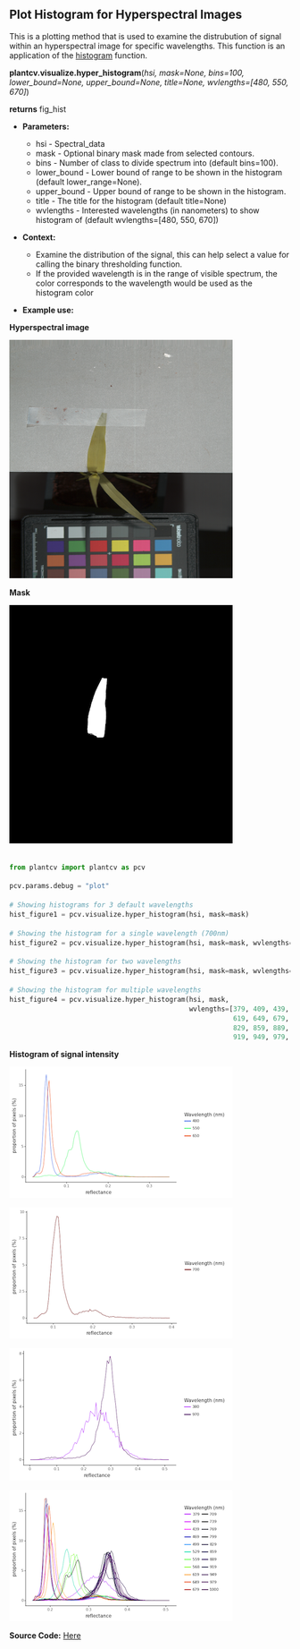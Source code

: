 ## Plot Histogram for Hyperspectral Images

This is a plotting method that is used to examine the distrubution of signal within an hyperspectral image for specific wavelengths. This function is an application of the [histogram](visualize_histogram.md) function.

**plantcv.visualize.hyper_histogram**(*hsi, mask=None, bins=100, lower_bound=None, upper_bound=None, title=None, wvlengths=[480, 550, 670]*)

**returns** fig_hist

- **Parameters:**
    - hsi - Spectral_data
    - mask - Optional binary mask made from selected contours.
    - bins - Number of class to divide spectrum into (default bins=100).
    - lower_bound - Lower bound of range to be shown in the histogram (default lower_range=None). 
    - upper_bound - Upper bound of range to be shown in the histogram. 
    - title - The title for the histogram (default title=None) 
    - wvlengths - Interested wavelengths (in nanometers) to show histogram of (default wvlengths=[480, 550, 670])
    
- **Context:**
    - Examine the distribution of the signal, this can help select a value for calling the binary thresholding function.
    - If the provided wavelength is in the range of visible spectrum, the color corresponds to the wavelength would be used as the histogram color
    
- **Example use:**
<!---
    - [Use In NIR Tutorial](nir_tutorial.md)
  --->

**Hyperspectral image**

![Screenshot](img/documentation_images/hyper_histogram/hyper.png)

**Mask**

![Screenshot](img/documentation_images/hyper_histogram/mask.png)

```python

from plantcv import plantcv as pcv

pcv.params.debug = "plot"

# Showing histograms for 3 default wavelengths
hist_figure1 = pcv.visualize.hyper_histogram(hsi, mask=mask)

# Showing the histogram for a single wavelength (700nm)
hist_figure2 = pcv.visualize.hyper_histogram(hsi, mask=mask, wvlengths=[700])

# Showing the histogram for two wavelengths 
hist_figure3 = pcv.visualize.hyper_histogram(hsi, mask=mask, wvlengths=[380, 970])

# Showing the histogram for multiple wavelengths
hist_figure4 = pcv.visualize.hyper_histogram(hsi, mask, 
                                             wvlengths=[379, 409, 439, 469, 499, 529, 559, 568, 
                                                        619, 649, 679, 709, 739, 769, 799, 
                                                        829, 859, 889, 
                                                        919, 949, 979, 1000])

```

**Histogram of signal intensity**

![hist_default](img/documentation_images/hyper_histogram/hist_default_bands.png)

![hist_single](img/documentation_images/hyper_histogram/hist_single_band.png)

![hist_two](img/documentation_images/hyper_histogram/hist_two_bands.png)

![hist_multiple](img/documentation_images/hyper_histogram/hist_multiple_bands.png)

**Source Code:** [Here](https://github.com/danforthcenter/plantcv/blob/master/plantcv/plantcv/visualize/hyper_histogram.py)
